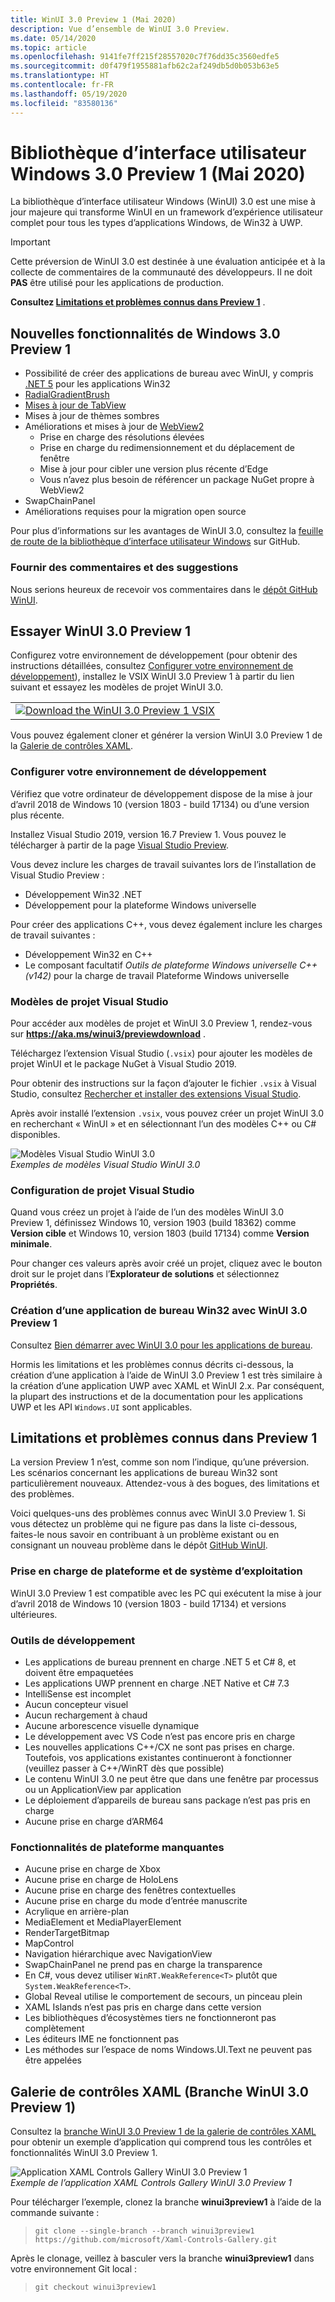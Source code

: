 ```yaml
---
title: WinUI 3.0 Preview 1 (Mai 2020)
description: Vue d’ensemble de WinUI 3.0 Preview.
ms.date: 05/14/2020
ms.topic: article
ms.openlocfilehash: 9141fe7ff215f28557020c7f76dd35c3560edfe5
ms.sourcegitcommit: d0f479f1955881afb62c2af249db5d0b053b63e5
ms.translationtype: HT
ms.contentlocale: fr-FR
ms.lasthandoff: 05/19/2020
ms.locfileid: "83580136"
---
```

# <a name="windows-ui-library-30-preview-1-may-2020"></a>Bibliothèque d’interface utilisateur Windows 3.0 Preview 1 (Mai 2020)

La bibliothèque d’interface utilisateur Windows (WinUI) 3.0 est une mise à jour majeure qui transforme WinUI en un framework d’expérience utilisateur complet pour tous les types d’applications Windows, de Win32 à UWP.

> [!Important]
> Cette préversion de WinUI 3.0 est destinée à une évaluation anticipée et à la collecte de commentaires de la communauté des développeurs. Il ne doit **PAS** être utilisé pour les applications de production.
>
> **Consultez [Limitations et problèmes connus dans Preview 1](#preview-1-limitations-and-known-issues)** .
## <a name="new-features-in-winui-30-preview-1"></a>Nouvelles fonctionnalités de Windows 3.0 Preview 1

- Possibilité de créer des applications de bureau avec WinUI, y compris [.NET 5](https://github.com/dotnet/core/tree/master/release-notes/5.0) pour les applications Win32
- [RadialGradientBrush](/windows/uwp/design/style/brushes#radial-gradient-brushes)
- [Mises à jour de TabView](/windows/uwp/design/controls-and-patterns/tab-view)
- Mises à jour de thèmes sombres
- Améliorations et mises à jour de [WebView2](https://docs.microsoft.com/microsoft-edge/hosting/webview2)
  - Prise en charge des résolutions élevées
  - Prise en charge du redimensionnement et du déplacement de fenêtre
  - Mise à jour pour cibler une version plus récente d’Edge
  - Vous n’avez plus besoin de référencer un package NuGet propre à WebView2
- SwapChainPanel
- Améliorations requises pour la migration open source

Pour plus d’informations sur les avantages de WinUI 3.0, consultez la [feuille de route de la bibliothèque d’interface utilisateur Windows](https://github.com/microsoft/microsoft-ui-xaml/blob/master/docs/roadmap.md) sur GitHub.

### <a name="provide-feedback-and-suggestions"></a>Fournir des commentaires et des suggestions

Nous serions heureux de recevoir vos commentaires dans le [dépôt GitHub WinUI](https://github.com/microsoft/microsoft-ui-xaml/issues/new/choose).

## <a name="try-winui-30-preview-1"></a>Essayer WinUI 3.0 Preview 1

Configurez votre environnement de développement (pour obtenir des instructions détaillées, consultez [Configurer votre environnement de développement](#configure-your-dev-environment)), installez le VSIX WinUI 3.0 Preview 1 à partir du lien suivant et essayez les modèles de projet WinUI 3.0.

<table>
<tr>
<td align="center">
<a href="https://aka.ms/winui3/previewdownload"><img src="images/downloadbuttontx.png" alt="Download the WinUI 3.0 Preview 1 VSIX"/></a>
<!--
<br/>
<a href="https://aka.ms/winui3/previewdownload">Download the WinUI 3.0 Preview 1 VSIX</a>
-->
</td>
</tr>
</table>

Vous pouvez également cloner et générer la version WinUI 3.0 Preview 1 de la [Galerie de contrôles XAML](#xaml-controls-gallery-winui-30-preview-1-branch).

### <a name="configure-your-dev-environment"></a>Configurer votre environnement de développement

Vérifiez que votre ordinateur de développement dispose de la mise à jour d’avril 2018 de Windows 10 (version 1803 - build 17134) ou d’une version plus récente.

Installez Visual Studio 2019, version 16.7 Preview 1. Vous pouvez le télécharger à partir de la page [Visual Studio Preview](https://visualstudio.microsoft.com/vs/preview).

Vous devez inclure les charges de travail suivantes lors de l’installation de Visual Studio Preview :

- Développement Win32 .NET
- Développement pour la plateforme Windows universelle

Pour créer des applications C++, vous devez également inclure les charges de travail suivantes :

- Développement Win32 en C++
- Le composant facultatif *Outils de plateforme Windows universelle C++ (v142)* pour la charge de travail Plateforme Windows universelle

### <a name="visual-studio-project-templates"></a>Modèles de projet Visual Studio

Pour accéder aux modèles de projet et WinUI 3.0 Preview 1, rendez-vous sur **https://aka.ms/winui3/previewdownload** .

Téléchargez l’extension Visual Studio (`.vsix`) pour ajouter les modèles de projet WinUI et le package NuGet à Visual Studio 2019.

Pour obtenir des instructions sur la façon d’ajouter le fichier `.vsix` à Visual Studio, consultez [Rechercher et installer des extensions Visual Studio](https://docs.microsoft.com/visualstudio/ide/finding-and-using-visual-studio-extensions?view=vs-2019#install-without-using-the-manage-extensions-dialog-box).

Après avoir installé l’extension `.vsix`, vous pouvez créer un projet WinUI 3.0 en recherchant « WinUI » et en sélectionnant l’un des modèles C++ ou C# disponibles.

![Modèles Visual Studio WinUI 3.0](images/WinUI3Templates.png)<br/>
*Exemples de modèles Visual Studio WinUI 3.0*

### <a name="visual-studio-project-configuration"></a>Configuration de projet Visual Studio

Quand vous créez un projet à l’aide de l’un des modèles WinUI 3.0 Preview 1, définissez Windows 10, version 1903 (build 18362) comme **Version cible** et Windows 10, version 1803 (build 17134) comme **Version minimale**.

Pour changer ces valeurs après avoir créé un projet, cliquez avec le bouton droit sur le projet dans l’**Explorateur de solutions** et sélectionnez **Propriétés**.

### <a name="creating-a-desktop-win32-app-with-winui-30-preview-1"></a>Création d’une application de bureau Win32 avec WinUI 3.0 Preview 1

Consultez [Bien démarrer avec WinUI 3.0 pour les applications de bureau](get-started-winui3-for-desktop.md).

Hormis les limitations et les problèmes connus décrits ci-dessous, la création d’une application à l’aide de WinUI 3.0 Preview 1 est très similaire à la création d’une application UWP avec XAML et WinUI 2.x. Par conséquent, la plupart des instructions et de la documentation pour les applications UWP et les API `Windows.UI` sont applicables.

## <a name="preview-1-limitations-and-known-issues"></a>Limitations et problèmes connus dans Preview 1

La version Preview 1 n’est, comme son nom l’indique, qu’une préversion. Les scénarios concernant les applications de bureau Win32 sont particulièrement nouveaux. Attendez-vous à des bogues, des limitations et des problèmes.

Voici quelques-uns des problèmes connus avec WinUI 3.0 Preview 1. Si vous détectez un problème qui ne figure pas dans la liste ci-dessous, faites-le nous savoir en contribuant à un problème existant ou en consignant un nouveau problème dans le dépôt [GitHub WinUI](https://github.com/microsoft/microsoft-ui-xaml/issues/new/choose).

### <a name="platform-and-os-support"></a>Prise en charge de plateforme et de système d’exploitation

WinUI 3.0 Preview 1 est compatible avec les PC qui exécutent la mise à jour d’avril 2018 de Windows 10 (version 1803 - build 17134) et versions ultérieures.

### <a name="developer-tools"></a>Outils de développement

- Les applications de bureau prennent en charge .NET 5 et C# 8, et doivent être empaquetées
- Les applications UWP prennent en charge .NET Native et C# 7.3
- IntelliSense est incomplet
- Aucun concepteur visuel
- Aucun rechargement à chaud
- Aucune arborescence visuelle dynamique
- Le développement avec VS Code n’est pas encore pris en charge
- Les nouvelles applications C++/CX ne sont pas prises en charge. Toutefois, vos applications existantes continueront à fonctionner (veuillez passer à C++/WinRT dès que possible)
- Le contenu WinUI 3.0 ne peut être que dans une fenêtre par processus ou un ApplicationView par application
- Le déploiement d’appareils de bureau sans package n’est pas pris en charge
- Aucune prise en charge d’ARM64

### <a name="missing-platform-features"></a>Fonctionnalités de plateforme manquantes

- Aucune prise en charge de Xbox
- Aucune prise en charge de HoloLens
- Aucune prise en charge des fenêtres contextuelles
- Aucune prise en charge du mode d’entrée manuscrite
- Acrylique en arrière-plan
- MediaElement et MediaPlayerElement
- RenderTargetBitmap
- MapControl
- Navigation hiérarchique avec NavigationView
- SwapChainPanel ne prend pas en charge la transparence
- En C#, vous devez utiliser `WinRT.WeakReference<T>` plutôt que `System.WeakReference<T>`.
- Global Reveal utilise le comportement de secours, un pinceau plein
- XAML Islands n’est pas pris en charge dans cette version
- Les bibliothèques d’écosystèmes tiers ne fonctionneront pas complètement
- Les éditeurs IME ne fonctionnent pas
- Les méthodes sur l’espace de noms Windows.UI.Text ne peuvent pas être appelées
  
## <a name="xaml-controls-gallery-winui-30-preview-1-branch"></a>Galerie de contrôles XAML (Branche WinUI 3.0 Preview 1)

Consultez la [branche WinUI 3.0 Preview 1 de la galerie de contrôles XAML](https://github.com/microsoft/Xaml-Controls-Gallery/tree/winui3preview1) pour obtenir un exemple d’application qui comprend tous les contrôles et fonctionnalités WinUI 3.0 Preview 1.

![Application XAML Controls Gallery WinUI 3.0 Preview 1](images/WinUI3XamlControlsGallery.png)<br/>
*Exemple de l’application XAML Controls Gallery WinUI 3.0 Preview 1*

Pour télécharger l’exemple, clonez la branche **winui3preview1** à l’aide de la commande suivante :

> `git clone --single-branch --branch winui3preview1 https://github.com/microsoft/Xaml-Controls-Gallery.git`

Après le clonage, veillez à basculer vers la branche **winui3preview1** dans votre environnement Git local :

> `git checkout winui3preview1`
